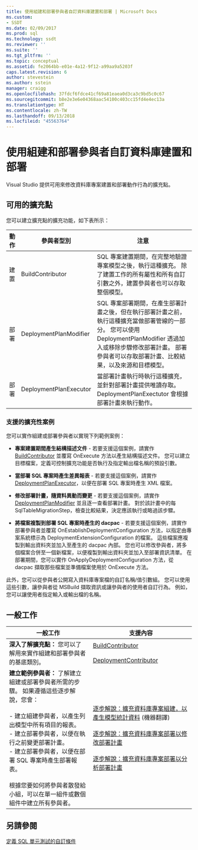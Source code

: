 ```yaml
---
title: 使用組建和部署參與者自訂資料庫建置和部署 | Microsoft Docs
ms.custom:
- SSDT
ms.date: 02/09/2017
ms.prod: sql
ms.technology: ssdt
ms.reviewer: ''
ms.suite: ''
ms.tgt_pltfrm: ''
ms.topic: conceptual
ms.assetid: fe2064bb-e01e-4a12-9f12-a99aa9a5203f
caps.latest.revision: 6
author: stevestein
ms.author: sstein
manager: craigg
ms.openlocfilehash: 37fdcf6fdce41cf69a81eaea0d3ca3c9bd5c0c67
ms.sourcegitcommit: b8e2e3e6e04368aac54100c403cc15fd4e4ec13a
ms.translationtype: HT
ms.contentlocale: zh-TW
ms.lasthandoff: 09/13/2018
ms.locfileid: "45563764"
---
```

# <a name="customize-database-build-and-deployment-by-using-build-and-deployment-contributors"></a>使用組建和部署參與者自訂資料庫建置和部署
Visual Studio 提供可用來修改資料庫專案建置和部署動作行為的擴充點。  
  
## <a name="available-extensibility-points"></a>可用的擴充點  
您可以建立擴充點的擴充功能，如下表所示：  
  
|**動作**|**參與者型別**|**注意**|  
|--------------|------------------------|-------------|  
|建置|BuildContributor|SQL 專案建置期間，在完整地驗證專案模型之後，執行這種擴充。 除了建置工作的所有屬性和所有自訂引數之外，建置參與者也可以存取整個模型。|  
|部署|DeploymentPlanModifier|SQL 專案部署期間，在產生部署計畫之後，但在執行部署計畫之前，執行這種擴充當做部署管線的一部分。 您可以使用 DeploymentPlanModifier 透過加入或移除步驟修改部署計畫。 部署參與者可以存取部署計畫、比較結果，以及來源和目標模型。|  
|部署|DeploymentPlanExecutor|當部署計畫執行時執行這種擴充，並針對部署計畫提供唯讀存取。 DeploymentPlanExectutor 會根據部署計畫來執行動作。|  
  
### <a name="supported-extensibility-scenarios"></a>支援的擴充性案例  
您可以實作組建或部署參與者以實現下列範例案例：  
  
-   **專案建置期間產生結構描述文件** - 若要支援這個案例，請實作 [BuildContributor](http://msdn.microsoft.com/library/microsoft.sqlserver.dac.deployment.buildcontributor.aspx) 並覆寫 OnExecute 方法以產生結構描述文件。 您可以建立目標檔案，定義可控制擴充功能是否執行及指定輸出檔名稱的預設引數。  
  
-   **當部署 SQL 專案時產生差異報表** - 若要支援這個案例，請實作 [DeploymentPlanExecutor](http://msdn.microsoft.com/library/microsoft.sqlserver.dac.deployment.deploymentplanexecutor.aspx)，以便在部署 SQL 專案時產生 XML 檔案。  
  
-   **修改部署計畫，隨資料異動而變更** - 若要支援這個案例，請實作 [DeploymentPlanModifier](http://msdn.microsoft.com/library/microsoft.sqlserver.dac.deployment.deploymentplanmodifier.aspx) 並且逐一查看部署計畫。 對於該計畫中的每 SqlTableMigrationStep，檢查比較結果，決定應該執行或略過該步驟。  
  
-   **將檔案複製到部署 SQL 專案時產生的 dacpac** - 若要支援這個案例，請實作部署參與者並覆寫 OnEstablishDeploymentConfiguration 方法，以指定由專案系統標示為 DeploymentExtensionConfiguration 的檔案。 這些檔案應複製到輸出資料夾並加入至產生的 dacpac 內部。 您也可以修改參與者，將多個檔案合併至一個新檔案，以便複製到輸出資料夾並加入至部署資訊清單。 在部署期間，您可以實作 OnApplyDeploymentConfiguration 方法，從 dacpac 擷取那些檔案並準備檔案使用於 OnExecute 方法。  
  
此外，您可以從參與者公開寫入資料庫專案檔的自訂名稱/值引數組。 您可以使用這些引數，讓參與者從 MSBuild 擷取資訊或讓參與者的使用者自訂行為。 例如，您可以讓使用者指定輸入或輸出檔的名稱。  
  
## <a name="common-tasks"></a>一般工作  
  
|**一般工作**|**支援內容**|  
|--------------------|--------------------------|  
|**深入了解擴充點：** 您可以了解用來實作組建和部署參與者的基底類別。|[BuildContributor](http://msdn.microsoft.com/library/microsoft.sqlserver.dac.deployment.buildcontributor.aspx)<br /><br />[DeploymentContributor](http://msdn.microsoft.com/library/microsoft.sqlserver.dac.deployment.deploymentcontributor.aspx)|  
|**建立範例參與者：** 了解建立組建或部署參與者所需的步驟。 如果遵循這些逐步解說，您會：<br /><br />-   建立組建參與者，以產生列出模型中所有項目的報表。<br />-   建立部署參與者，以便在執行之前變更部署計畫。<br />-   建立部署參與者，以便在部署 SQL 專案時產生部署報表。<br /><br />根據您要如何將參與者散發給小組，可以在單一組件或數個組件中建立所有參與者。|[逐步解說：擴充資料庫專案組建，以產生模型統計資料](../ssdt/walkthrough-extend-database-project-build-to-generate-model-statistics.md) \(機器翻譯\)<br /><br />[逐步解說：擴充資料庫專案部署以修改部署計畫](../ssdt/walkthrough-extend-database-project-deployment-to-modify-the-deployment-plan.md)<br /><br />[逐步解說：擴充資料庫專案部署以分析部署計畫](../ssdt/walkthrough-extend-database-project-deployment-to-analyze-the-deployment-plan.md)|  
  
## <a name="see-also"></a>另請參閱  
[定義 SQL 單元測試的自訂條件](http://msdn.microsoft.com/library/jj860449(v=vs.103).aspx)  
  
